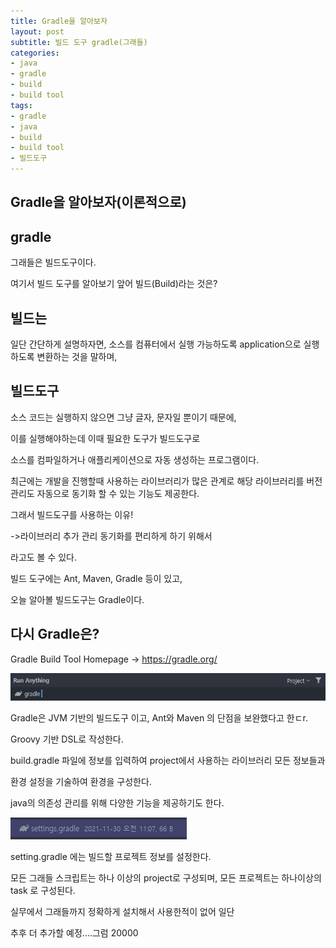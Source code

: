 ```yaml
---
title: Gradle을 알아보자
layout: post
subtitle: 빌드 도구 gradle(그래들)
categories:
- java
- gradle
- build
- build tool
tags:
- gradle
- java
- build
- build tool
- 빌드도구
---
```

## Gradle을 알아보자(이론적으로)

## gradle
그래들은 빌드도구이다.

여기서 빌드 도구를 알아보기 앞어 빌드(Build)라는 것은?


## 빌드는 
일단 간단하게 설명하자면, 소스를 컴퓨터에서 실행 가능하도록 application으로 실행하도록 변환하는 것을 말하며,

## 빌드도구

소스 코드는 실행하지 않으면 그냥 글자, 문자일 뿐이기 때문에,

이를 실행해야하는데 이때 필요한 도구가 빌드도구로

소스를 컴파일하거나 애플리케이션으로 자동 생성하는 프로그램이다.

최근에는 개발을 진행할때 사용하는 라이브러리가 많은 관계로 해당 라이브러리를 버전 관리도 자동으로 동기화 할 수 있는 기능도 제공한다.


그래서 빌드도구를 사용하는 이유!

->라이브러리 추가 관리 동기화를 편리하게 하기 위해서
 
 라고도 볼 수 있다.
 
 빌드 도구에는 Ant, Maven, Gradle 등이 있고, 
 
 오늘 알아볼 빌드도구는 Gradle이다.
 
 
 
## 다시 Gradle은?
 
 Gradle Build Tool Homepage -> <https://gradle.org/>
 
 ![gradle](/assets/images/post/gradle.png)
 
  
Gradle은 JVM 기반의 빌드도구 이고, Ant와 Maven 의 단점을 보완했다고 한ㄷr.

Groovy 기반 DSL로 작성한다.

build.gradle 파일에 정보를 입력하여 project에서 사용하는 라이브러리 모든 정보들과

환경 설정을 기술하여 환경을 구성한다.

java의 의존성 관리를 위해 다양한 기능을 제공하기도 한다.

![gradle](/assets/images/post/gradle2.png)

setting.gradle 에는 빌드할 프로젝트 정보를 설정한다.

모든 그래들 스크립트는 하나 이상의 project로 구성되며, 모든 프로젝트는 하나이상의 task 로 구성된다.

실무에서 그래들까지 정확하게 설치해서 사용한적이 없어 일단 

추후 더 추가할 예정....그럼 20000
